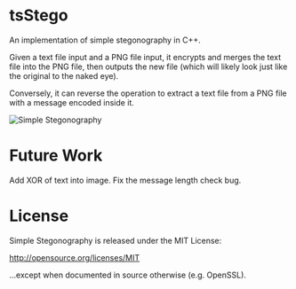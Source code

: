 tsStego
=======

An implementation of simple stegonography in C++.
 
Given a text file input and a PNG file input, it encrypts and merges the text file into the PNG file, then outputs the new file (which will likely look just like the original to the naked eye).

Conversely, it can reverse the operation to extract a text file from a PNG file with a message encoded inside it.

![Simple Stegonography](https://raw.github.com/AlexShows/tsStego/master/SimpleStego.png) 

Future Work
===========

Add XOR of text into image.
Fix the message length check bug.

License
=======
Simple Stegonography is released under the MIT License:  

http://opensource.org/licenses/MIT

...except when documented in source otherwise (e.g. OpenSSL).
